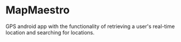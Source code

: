 # MapMaestro
GPS android app with the functionality of retrieving a user's real-time location and searching for locations.
